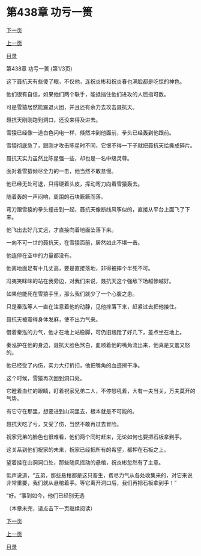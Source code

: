 <h1>第438章    功亏一篑</h1>
            <div><p><a href="./1312_%E7%AC%AC438%E7%AB%A0_%E5%8A%9F%E4%BA%8F%E4%B8%80%E7%AF%91.md">下一页</a></p><p><a href="./1310_%E7%AC%AC437%E7%AB%A0_%E9%80%9F%E6%88%98%E9%80%9F%E5%86%B3.md">上一页</a></p><p><a href="../">目录</a></p></div>
            <div><p>第438章    功亏一篑 (第1/3页)</p><p>这下聂抗天有些傻了眼，不仅他，连祝炎彬和祝炎春也满脸都是吃惊的神色。</p><p>他们很有自信，如果他们两个联手，能抵挡住他们进攻的人屈指可数。</p><p>可是雪猿居然能震退火团，并且还有余力去攻击聂抗天。</p><p>聂抗天刚刚跑到洞口，还没来得及进去。</p><p>雪猿已经像一道白色闪电一样，倏然冲到他面前，拳头已经轰到他跟前。</p><p>雪猿彻底急了，跟刚才攻击陈星时不同，它恨不得一下子就把聂抗天给撕成碎片。</p><p>聂抗天实力虽然比陈星强一些，却也是一名中级灵尊。</p><p>面对着雪猿倾尽全力的一击，他当然不敢怠慢。</p><p>他已经无处可退，只得硬着头皮，挥动弯刀向着雪猿轰去。</p><p>随着轰的一声闷响，周围的石块簌簌而落。</p><p>弯刀跟雪猿的拳头撞击到一起，聂抗天像断线风筝似的，直接从平台上面飞了下来。</p><p>他飞出去好几丈远，才直接向着地面坠落下来。</p><p>一向不可一世的聂抗天，在雪猿面前，居然如此不堪一击。</p><p>他连停在空中的力量都没有。</p><p>他离地面足有十几丈高，要是直接落地，非得被摔个半死不可。</p><p>冯夷笑眯眯的站在我旁边，对我们来说，聂抗天这个强敌下场越惨越好。</p><p>如果他能死在雪猿手里，那么我们就少了一个心腹之患。</p><p>只是秦泓等人一直在注意着他的动静，见他摔落下来，赶紧过去把他接住。</p><p>聂抗天被震得身体发麻，使不出力气来。</p><p>借着秦泓的力气，他才在地上站稳脚，可仍旧踉跄了好几下，差点坐在地上。</p><p>秦泓护在他的身边，聂抗天脸色煞白，血顺着他的嘴角流出来，他真是又羞又怒的。</p><p>他已经受了内伤，实力大打折扣，他把嘴角的血迹擦干净。</p><p>这个时候，雪猿再次回到洞口处。</p><p>它瞪着血红的眼睛，盯着祝家兄弟二人，不停怒吼着，大有一夫当关，万夫莫开的气势。</p><p>有它守在那里，想要进到山洞里去，根本就是不可能的。</p><p>聂抗天吃了亏，又受了伤，当然不敢再过去冒险。</p><p>祝家兄弟的脸色也很难看，他们两个同时赶来，无论如何也要把石板拿到手。</p><p>这关系到他们祝家的未来，祝家已经把所有的希望，都押在石板之上。</p><p>望着挂在山洞洞口处，那些随风摇动的悬棺，祝炎彬忽然有了主意。</p><p>低声说道，“五弟，那些悬棺都是这只畜生，费尽力气从各处收集来的，对它来说非常重要，我们就从悬棺着手。等它离开洞口后，我们再把石板拿到手！”</p><p>“好。“事到如今，他们已经别无选</p><p>（本章未完，请点击下一页继续阅读）</p></div>
            <div><p><a href="./1312_%E7%AC%AC438%E7%AB%A0_%E5%8A%9F%E4%BA%8F%E4%B8%80%E7%AF%91.md">下一页</a></p><p><a href="./1310_%E7%AC%AC437%E7%AB%A0_%E9%80%9F%E6%88%98%E9%80%9F%E5%86%B3.md">上一页</a></p><p><a href="../">目录</a></p></div>